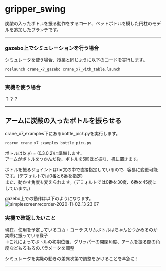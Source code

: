 # gripper_swing  
  
炭酸の入ったボトルを振る動作をするコード、ペットボトルを模した円柱のモデルを追加したブランチです。  
  
---

###  gazebo上でシミュレーションを行う場合
  
シミュレータを使う場合、授業と同じように以下のコードを実行します。  

```sh
roslaunch crane_x7_gazebo crane_x7_with_table.launch
```  
---

###  実機を使う場合  
  ？？？

---

   
## アームに炭酸の入ったボトルを振らせる  
  
crane_x7_examples下にあるbottle_pick.pyを実行します。  
  
```sh
rosrun crane_x7_examples bottle_pick.py 
```  
  
ボトルは(x,y) = (0.3,0.2)に準備します。  
アームがボトルをつかんだ後、ボトルを6回ほど振り、机に置きます。  
  
ボトルを振るジョイントはfor文の中で直接指定しているので、容易に変更可能です。(デフォルトでは0番と6番を指定)  
また、動かす角度も変えられます。(デフォルトでは0番を30度、6番を45度にしています。)  

gazebo上での動作は以下のようになります。  
![simplescreenrecorder-2020-11-02_13 23 07](https://user-images.githubusercontent.com/53420676/97841554-64fb7d80-1d29-11eb-9e53-c70ec467548d.gif)
  
  
###  実機で確認したいこと
現在、使用を予定しているコカ・コーラ スリムボトルはちゃんとつかめるのか  
実際に振っている様子  
 →これによってボトルの初期位置、グリッパーの開閉角度、アームを振る際の角度などもろもろのパラメータを調整  
 
 シミュレータを実機の動きの差異次第で調整をかけることを早急に！  

---
